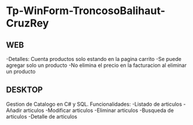 # Tp-WinForm-TroncosoBalihaut-CruzRey

WEB
--------
-Detalles: Cuenta productos solo estando en la pagina carrito
-Se puede agregar solo un producto
-No elimina el precio en la facturacion al eliminar un producto


DESKTOP
--------
Gestion de Catalogo en C# y SQL.
Funcionalidades:
-Listado de articulos
-Añadir articulos
-Modificar articulos
-Eliminar articulos
-Busqueda de articulos
-Detalle de articulos

